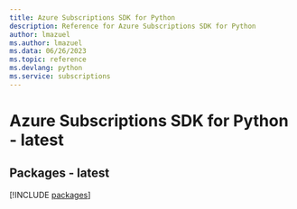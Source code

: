 ```yaml
---
title: Azure Subscriptions SDK for Python
description: Reference for Azure Subscriptions SDK for Python
author: lmazuel
ms.author: lmazuel
ms.data: 06/26/2023
ms.topic: reference
ms.devlang: python
ms.service: subscriptions
---
```

# Azure Subscriptions SDK for Python - latest
## Packages - latest
[!INCLUDE [packages](subscriptions-index.md)]